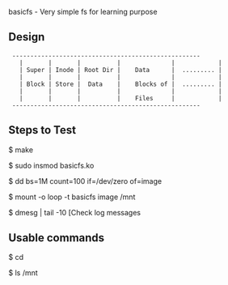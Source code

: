basicfs - Very simple fs for learning purpose 

Design
------------------------------------------------------

 	 ----------------------------------------------------
       |       |       |          |              |            |
       | Super | Inode | Root Dir |    Data      |  ......... | 
       |       |       |          |              |            |
       | Block | Store |  Data    |    Blocks of |  ......... | 
       |       |       |          |              |            |
       |       |       |          |    Files     |            |  
	 ----------------------------------------------------

Steps to Test
------------------------------------------------------

$ make

$ sudo insmod basicfs.ko

$ dd bs=1M count=100 if=/dev/zero of=image

$ mount -o loop -t basicfs image /mnt

$ dmesg | tail -10   [Check log messages

Usable commands
------------------------------------------------------

$ cd

$ ls /mnt 

